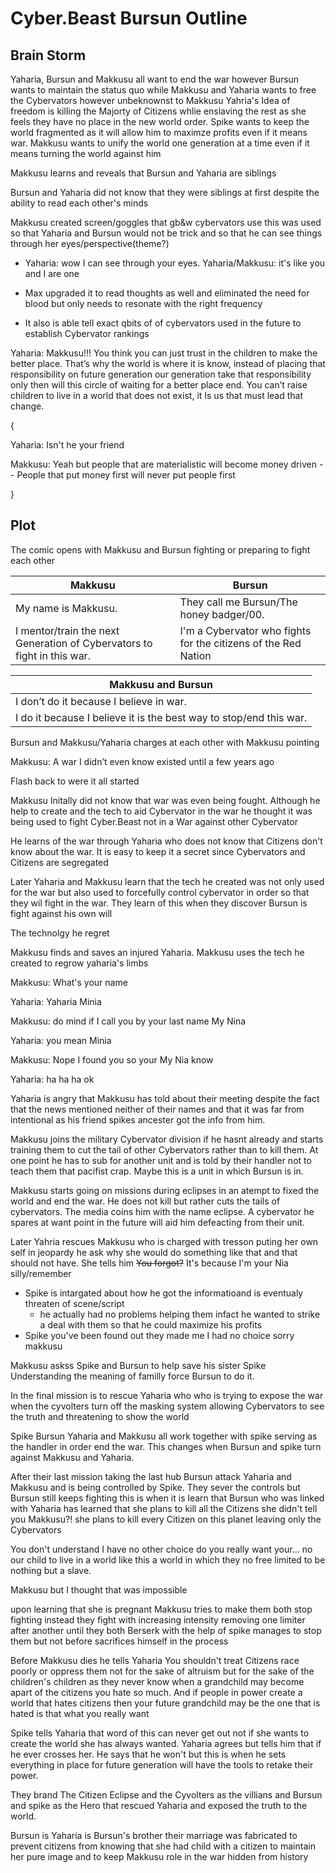 # Cyber.Beast Bursun Outline

## Brain Storm
Yaharia, Bursun and Makkusu all want to end the war however Bursun wants to maintain the status quo while Makkusu and Yaharia wants to free the Cybervators however unbeknownst to Makkusu Yahria's Idea of freedom is killing the Majorty of Citizens whlie enslaving the rest as she feels they have no place in the new world order. Spike wants to keep the world fragmented as it will allow him to maximze profits even if it means war. Makkusu wants to unify the world one generation at a time even if it means turning the world against him

Makkusu learns and reveals that Bursun and Yaharia are siblings

Bursun and Yaharia did not know that they were siblings at first despite the ability to read each other's minds

Makkusu created screen/goggles that gb&w cybervators use this was used so that Yaharia and Bursun would not be trick and so that he can see things through her eyes/perspective(theme?)

  - Yaharia: wow I can see through your eyes. Yaharia/Makkusu: it's like you and I are one

  - Max upgraded it to read thoughts as well and eliminated the need for blood but only needs to resonate with the right frequency

  - It also is able tell exact qbits of of cybervators used in the future to establish Cybervator rankings

Yaharia: Makkusu!!! You think you can just trust in the children to make the better place. That’s why the world is where it is know, instead of placing that responsibility on future generation our generation take that responsibility only then will this circle of waiting for a better place end. You can’t raise children to live in a world that does not exist, it Is us that must lead that change. 

{

Yaharia: Isn't he your friend

Makkusu: Yeah but people that are materialistic will become money driven -- People that put money first will never put people first

}
## Plot

The comic opens with Makkusu and Bursun fighting or preparing to fight each other

| Makkusu                                                                 | Bursun                                                         |
|-------------------------------------------------------------------------|----------------------------------------------------------------|
| My name is Makkusu.                                                     | They call me Bursun/The honey badger/00.                       |
| I mentor/train the next Generation of Cybervators to fight in this war. | I'm a Cybervator who fights for the citizens of the Red Nation |

| Makkusu and Bursun                                                 |
|--------------------------------------------------------------------|
| I don’t do it because I believe in war.                            |
| I do it because I believe it is the best way to stop/end this war. |                                                                  

Bursun and Makkusu/Yaharia charges at each other with Makkusu pointing

Makkusu: A war I didn’t even know existed until a few years ago

Flash back to were it all started

Makkusu Initally did not know that war was even being fought. Although he help to create and the tech to aid Cybervator in the war he thought it was being used to fight Cyber.Beast not in a War against other Cybervator

He learns of the war through Yaharia who does not know that Citizens don't know about the war. It is easy to keep it a secret since Cybervators and Citizens are segregated

Later Yaharia and Makkusu learn that the tech he created was not only used for the war but also used to forcefully control cybervator in order so that they wil fight in the war. They learn of this when they discover Bursun is fight against  his own will

The technolgy he regret

Makkusu finds and saves an injured Yaharia. Makkusu uses the tech he created to regrow yaharia's limbs

Makkusu: What's your name

Yaharia: Yaharia Minia

Makkusu: do mind if I call you by your last name My Nina

Yaharia: you mean Minia

Makkusu: Nope I found you so your My Nia know

Yaharia: ha ha ha ok

Yaharia is angry that Makkusu has told about their meeting despite the fact that the news mentioned neither of their names and that it was far from intentional as his friend spikes ancester got the info from him.

Makkusu joins the military Cybervator division if he hasnt already and starts training them to cut the tail of other Cybervators rather than to kill them. At one point he has to sub for another unit and is told by their handler not to teach them that pacifist crap. Maybe this is a unit in which Bursun is in. 

Makkusu starts going on missions during eclipses in an atempt to fixed the world and end the war. He does not kill but rather cuts the tails of cybervators. The media coins him with the name eclipse. A cybervator he spares at want point in the future will aid him defeacting from their unit.

Later Yahria rescues Makkusu who is charged with tresson puting her own self in jeopardy he ask why she would do something like that and that should not have. She tells him ~~You forgot?~~ It's because I'm your Nia silly/remember

  - Spike is intargated about how he got the informatioand is eventualy threaten of scene/script
      - he actually had no problems helping them infact he wanted to strike a deal with them so that he could maximize his profits
  - Spike you've been found out they made me I had no choice sorry makkusu

Makkusu askss Spike and Bursun to help save his sister Spike Understanding the meaning of familly force Bursun to do it.

In the final mission is to rescue Yaharia who who is trying to expose the war when the cyvolters turn off the masking system allowing Cybervators to see the truth and threatening to show the world

Spike Bursun Yaharia and Makkusu all work together with spike serving as the handler in order end the war. This changes when Bursun and spike turn against Makkusu and Yaharia. 

After their last mission taking the last hub Bursun attack Yaharia and Makkusu and is being controlled by Spike. They sever the controls but Bursun still keeps fighting this is when it is learn that Bursun who was linked with Yaharia has learned that she plans to kill all the Citizens she didn't tell you Makkusu?! she plans to kill every Citizen on this planet leaving only the Cybervators

You don't understand I have no other choice do you really want your... no our child to live in a world like this a world in which they no free limited to be nothing but a slave. 

Makkusu but I thought that was impossible 
  
upon learning that she is pregnant Makkusu tries to make them both stop fighting instead they fight with increasing intensity removing one limiter after another until they both Berserk with the help of spike manages to stop them but not before sacrifices himself in the process

Before Makkusu dies he tells Yaharia You shouldn't treat Citizens race poorly or oppress them not for the sake of altruism but for the sake of the children's children as they never know when a grandchild may become apart of the citizens you hate so much. And if people in power create a world that hates citizens then your future grandchild may be the one that is hated is that what you really want

Spike tells Yaharia that word of this can never get out not if she wants to create the world she has always wanted. Yaharia agrees but tells him that if he ever crosses her. He says that he won't but this is when he sets everything in place for future generation will have the tools to retake their power.

They brand The Citizen Eclipse and the Cyvolters as the villians and Bursun and spike as the Hero that rescued Yaharia and exposed the truth to the world.

Bursun is Yaharia is Bursun's brother their marriage was fabricated to prevent citizens from knowing that she had child with a citizen to maintain her pure image and to keep Makkusu role in the war hidden from history
